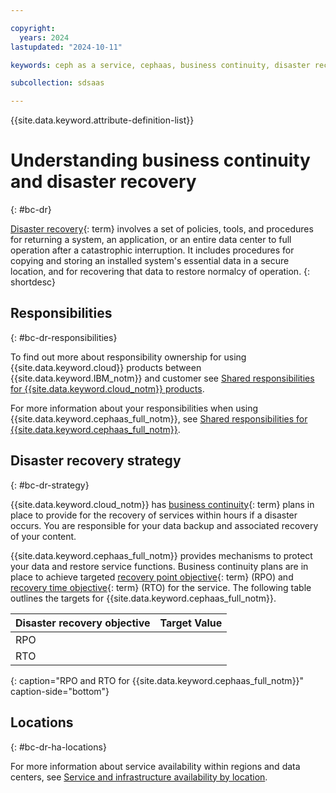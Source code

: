 ```yaml
---

copyright:
  years: 2024
lastupdated: "2024-10-11"

keywords: ceph as a service, cephaas, business continuity, disaster recovery

subcollection: sdsaas

---
```


{{site.data.keyword.attribute-definition-list}}



# Understanding business continuity and disaster recovery
{: #bc-dr}

[Disaster recovery](#x2113280){: term} involves a set of policies, tools, and procedures for returning a system, an application, or an entire data center to full operation after a catastrophic interruption. It includes procedures for copying and storing an installed system's essential data in a secure location, and for recovering that data to restore normalcy of operation.
{: shortdesc}

## Responsibilities
{: #bc-dr-responsibilities}


To find out more about responsibility ownership for using {{site.data.keyword.cloud}} products between {{site.data.keyword.IBM_notm}} and customer see [Shared responsibilities for {{site.data.keyword.cloud_notm}} products](/docs/overview?topic=overview-shared-responsibilities).



For more information about your responsibilities when using {{site.data.keyword.cephaas_full_notm}}, see [Shared responsibilities for {{site.data.keyword.cephaas_full_notm}}](/docs/_service-name_?topic=sdsaas-responsibility-matrix).

## Disaster recovery strategy
{: #bc-dr-strategy}

{{site.data.keyword.cloud_notm}} has [business continuity](#x3026801){: term} plans in place to provide for the recovery of services within hours if a disaster occurs. You are responsible for your data backup and associated recovery of your content.

{{site.data.keyword.cephaas_full_notm}} provides mechanisms to protect your data and restore service functions. Business continuity plans are in place to achieve targeted [recovery point objective](#x3429911){: term} (RPO) and [recovery time objective](#x3167918){: term} (RTO) for the service. The following table outlines the targets for {{site.data.keyword.cephaas_full_notm}}.

| Disaster recovery objective | Target Value   |
|---|---|
|  RPO |   |
|  RTO |   |
{: caption="RPO and RTO for {{site.data.keyword.cephaas_full_notm}}" caption-side="bottom"}

## Locations
{: #bc-dr-ha-locations}

For more information about service availability within regions and data centers, see [Service and infrastructure availability by location](/docs/overview?topic=overview-services_region).
